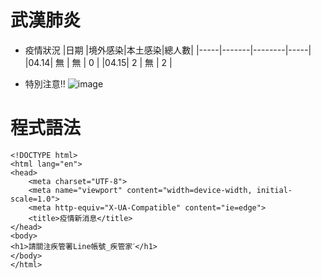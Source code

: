 # 武漢肺炎
* 疫情狀況
|日期 |境外感染|本土感染|總人數|
|-----|-------|--------|-----|
|04.14|  無   |  無    |  0  |
|04.15|  2    |  無    |  2  |

* 特別注意!!
![image](https://scontent-sjc3-1.xx.fbcdn.net/v/t1.0-9/p960x960/93839058_10158040214443407_2154749701872680960_o.jpg?_nc_cat=104&_nc_sid=8024bb&_nc_oc=AQlgvic9gfFSsvoZbDnSbNTT_6hptACT3hlXDT2nxakAd6SJZQ88U6NvfOUjXgsZxH0&_nc_ht=scontent-sjc3-1.xx&_nc_tp=6&oh=14e8c3a345355a0bb70c11886bf381fe&oe=5EBDCF8E)

# 程式語法
    <!DOCTYPE html>
    <html lang="en">
    <head>
        <meta charset="UTF-8">
        <meta name="viewport" content="width=device-width, initial-scale=1.0">
        <meta http-equiv="X-UA-Compatible" content="ie=edge">
        <title>疫情新消息</title>
    </head>
    <body>
    <h1>請關注疾管署Line帳號_疾管家ˊ</h1>
    </body>
    </html>
